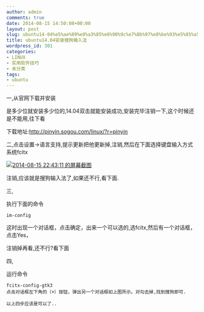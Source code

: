 ```yaml
---
author: admin
comments: true
date: 2014-08-15 14:50:08+00:00
layout: post
slug: ubuntu14-04%e5%ae%89%e8%a3%85%e6%90%9c%e7%8b%97%e8%be%93%e5%85%a5%e6%b3%95
title: ubuntu14.04安装搜狗输入法
wordpress_id: 301
categories:
- LINUX
- 实用软件技巧
- 未分类
tags:
- ubuntu
---
```


一,从官网下载并安装

是多少位就安装多少位的,14.04双击就能安装成功,安装完毕注销一下,这个时候还是不能用,往下看

下载地址:http://pinyin.sogou.com/linux/?r=pinyin

二,点击设置->语言支持,提示更新把他更新掉,注销,然后在下面选择键盘输入方式系统fcitx

[![2014-08-15 22:43:11 的屏幕截图](http://akmumu-wordpress.stor.sinaapp.com/uploads/2014/08/2014-08-15-224311-的屏幕截图.png)](http://akmumu-wordpress.stor.sinaapp.com/uploads/2014/08/2014-08-15-224311-的屏幕截图.png)



注销,应该就是搜狗输入法了,如果还不行,看下面.

三,

执行下面的命令

    
    im-config


这时出现一个对话框，点击确定，出来一个可以选的,选fcitx,然后有一个对话框，点击Yes，

注销掉再看,还不行?看下面

四,

运行命令

    
    fcitx-config-gtk3
    点击对话框左下角的（+）按钮，弹出另一个对话框如上图所示。对勾去掉,找到搜狗即可.
    
    以上四步应该是可以了..



